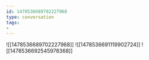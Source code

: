 ```yaml
---
id: 1478536689702227968
type: conversation
tags:
- 
---
```

![[1478536689702227968]]
![[1478536691119902724]]
![[1478536692545978368]]

